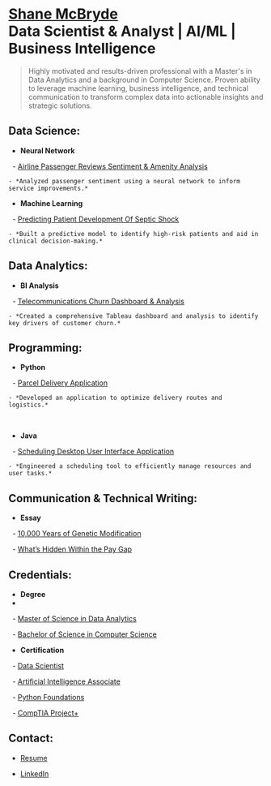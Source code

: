 <h1><a href="https://github.com/shanemcbryde">Shane McBryde</a> <br/>Data Scientist & Analyst | AI/ML | Business Intelligence</h1>

> Highly motivated and results-driven professional with a Master's in Data Analytics and a background in Computer Science. Proven ability to leverage machine learning, business intelligence, and technical communication to transform complex data into actionable insights and strategic solutions.

<h2>Data Science:</h2>

- <b>Neural Network</b>

  - [Airline Passenger Reviews Sentiment & Amenity Analysis](https://github.com/shanemcbryde/sentiment)
  
    - *Analyzed passenger sentiment using a neural network to inform service improvements.*

- <b>Machine Learning</b>

  - [Predicting Patient Development Of Septic Shock](https://github.com/shanemcbryde/sepsisprediction)
  
    - *Built a predictive model to identify high-risk patients and aid in clinical decision-making.*

<h2>Data Analytics:</h2>

- <b>BI Analysis</b>

  - [Telecommunications Churn Dashboard & Analysis](https://github.com/shanemcbryde/telecom-churn-analysis)
  
    - *Created a comprehensive Tableau dashboard and analysis to identify key drivers of customer churn.*

<h2>Programming:</h2>

- <b>Python</b>

  - [Parcel Delivery Application](https://github.com/shanemcbryde/parcelservice.git)
  
    - *Developed an application to optimize delivery routes and logistics.*
 
- <b>Java</b>

  - [Scheduling Desktop User Interface Application](https://github.com/shanemcbryde/schedulingsystem.git)
  
    - *Engineered a scheduling tool to efficiently manage resources and user tasks.*

<h2>Communication & Technical Writing:</h2>

- <b>Essay</b>

  - [10,000 Years of Genetic Modification](https://github.com/shanemcbryde/composition/blob/main/10%2C000%20Years%20of%20Genetic%20Modification.pdf)
  
  - [What’s Hidden Within the Pay Gap](https://github.com/shanemcbryde/composition/blob/main/What%E2%80%99s%20Hidden%20Within%20the%20Pay%20Gap.pdf)

<h2>Credentials:</h2>

- <b>Degree</b>
- 
  - [Master of Science in Data Analytics](https://github.com/shanemcbryde/shanemcbryde/blob/main/Certifications/MS%20Data%20Analytics.pdf)
  
  - [Bachelor of Science in Computer Science](https://github.com/shanemcbryde/shanemcbryde/blob/main/Certifications/BS%20Computer%20Science.pdf)

- <b>Certification</b>

  - [Data Scientist](https://github.com/shanemcbryde/shanemcbryde/blob/8c341e5effb786685c06dd8b67f452e4a3e48b70/Certifications/AI%20Academy/AI%20Academy%20Data%20Scientist%20Completion%20Certificate%20Spring%202022.pdf)
  
  - [Artificial Intelligence Associate](https://github.com/shanemcbryde/shanemcbryde/blob/8c341e5effb786685c06dd8b67f452e4a3e48b70/Certifications/AI%20Academy/AI%20Academy%20AI%20Associate%20Completion%20Certificate%20Fall%202022.pdf)
  
  - [Python Foundations](https://github.com/shanemcbryde/shanemcbryde/blob/main/Certifications/AI%20Academy/AI%20Academy%20Certificate%20of%20Completion%20-%20Foundations%20Course.pdf)
  
  - [CompTIA Project+](https://github.com/shanemcbryde/shanemcbryde/blob/8c341e5effb786685c06dd8b67f452e4a3e48b70/Certifications/Comptia/CompTIA%20Project+%20certificate.pdf)

<h2>Contact:</h2>

- [Resume](https://github.com/shanemcbryde/shanemcbryde/blob/main/Shane%20McBryde%20-%20resume.pdf)

- [LinkedIn](https://www.linkedin.com/in/shanekmcbryde/)
